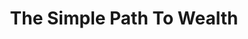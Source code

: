 ---
title: "The Simple Path To Wealth"
description: “The path to wealth is simpler than we think. Spend less than you earn, invest the difference, and wait.”
cover: "images/reading/the-simple-path-to-wealth.jpeg"
publishDate: 2019-09-11
authors: "JL Collins"
categories: ["social science & engineering"]
---